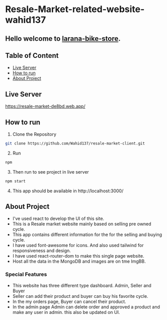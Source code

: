 # Resale-Market-related-website-wahid137

## Hello welcome to [larana-bike-store](https://resale-market-de8bd.web.app/).

## Table of Content
- [Live Server](#live-server)
- [How to run](#how-to-run)
- [About Project](#about-project)

## Live Server
https://resale-market-de8bd.web.app/

## How to run

1. Clone the Repository
```bash
git clone https://github.com/Wahid137/resale-market-client.git
```

2. Run
```bash
npm
```

3. Then run to see project in live server
```bash
npm start
```

4. This app should be available in http://localhost:3000/

## About Project
- I've used react to develop the UI of this site.
- This is a Resale market website mainly based on selling pre owned cycle.
- This app contains different information for the for the selling and buying cycle.
- I have used font-awesome for icons. And also used tailwind for responsiveness and design.
- I have used react-router-dom to make this single page website.
- Host all the data in the MongoDB and images are on tme ImgBB.
### Special Features
- This website has three different type dashboard. Admin, Seller and Buyer
- Seller can add their product and buyer can buy his favorite cycle.
- In the my orders page, Buyer can cancel their product.
- In the admin page Admin can delete order and approved a product and make any user in admin. this also be updated on UI.

